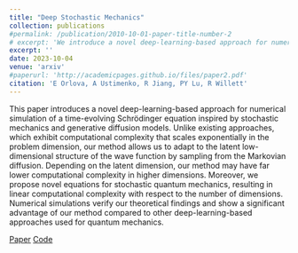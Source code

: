 ```yaml
---
title: "Deep Stochastic Mechanics"
collection: publications
#permalink: /publication/2010-10-01-paper-title-number-2
# excerpt: 'We introduce a novel deep-learning-based approach for numerical simulation of a time-evolving Schrödinger equation inspired by stochastic mechanics and generative diffusion models. Depending on the latent dimension, our method may have far lower computational complexity in higher dimensions compared to existing approaches. Experiments verify our theoretical findings and show a significant advantage of our method compared to other deep-learning-based approaches used for quantum mechanics.'
excerpt: ''
date: 2023-10-04
venue: 'arxiv'
#paperurl: 'http://academicpages.github.io/files/paper2.pdf'
citation: 'E Orlova, A Ustimenko, R Jiang, PY Lu, R Willett'
---
```


This paper introduces a novel deep-learning-based approach for numerical simulation of a time-evolving Schrödinger equation inspired by stochastic mechanics and generative diffusion models. Unlike existing approaches, which exhibit computational complexity that scales exponentially in the problem dimension, our method allows us to adapt to the latent low-dimensional structure of the wave function by sampling from the Markovian diffusion. Depending on the latent dimension, our method may have far lower computational complexity in higher dimensions. Moreover, we propose novel equations for stochastic quantum mechanics, resulting in linear computational complexity with respect to the number of dimensions. Numerical simulations verify our theoretical findings and show a significant advantage of our method compared to other deep-learning-based approaches used for quantum mechanics.

[Paper](https://arxiv.org/abs/2305.19685) [Code](https://github.com/elena-orlova/deep-stochastic-mechanics)